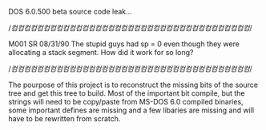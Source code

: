 DOS 6.0.500 beta source code leak...

/*컴컴컴컴컴컴컴컴컴컴컴컴컴컴컴컴컴컴컴컴컴컴컴컴컴컴컴컴컴컴컴컴컴컴컴컴컴*/

M001	SR	08/31/90	The stupid guys had sp = 0 even though they
				were allocating a stack segment. How did it
				work for so long?

/*컴컴컴컴컴컴컴컴컴컴컴컴컴컴컴컴컴컴컴컴컴컴컴컴컴컴컴컴컴컴컴컴컴컴컴컴컴*/				

The pourpose of this project is to reconstruct the missing
bits of the source tree and get this tree to build. Most of
the important bit compile, but the strings will need to be 
copy/paste from MS-DOS 6.0 compiled binaries, some important
defines are missing and a few libaries are missing and will 
have to be rewritten from scratch.